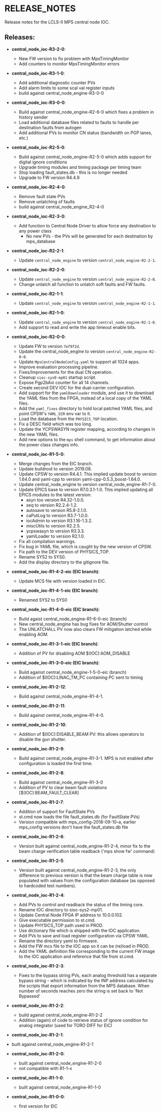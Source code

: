 # RELEASE_NOTES

Release notes for the LCLS-II MPS central node IOC.

## Releases:
* __central_node_ioc-R3-2-0__:
  * New FW version to fix problem with MpsTimingMonitor
  * Add counters to monitor MpsTimingMonitor errors

* __central_node_ioc-R3-1-0__:
  * Add additional diagnostic counter PVs
  * Add alarm limits to some scal val register inputs
  * build against central_node_engine-R3-0-0

* __central_node_ioc-R3-0-0__:
  * Build against central_node_engine-R2-6-0 which fixes a problem in history sender
  * Load additional database files related to faults to handle per destination faults from autogen
  * Add additional PVs to monitor CN status (bandwidth on PGP lanes, etc.)

* __central_node_ioc-R2-5-0__:
  * Build against central_node_engine-R2-5-0 which adds support for digital ignore conditions
  * Upgrade timing modules and timing package per timing team
  * Stop loading fault_states.db - this is no longer needed
  * Upgrade to FW version R4.4.9

* __central_node_ioc-R2-4-0__:
  * Remove fault state PVs
  * Remove unlatching of faults
  * build against central_node_engine_R2-4-0

* __central_node_ioc-R2-3-0__:
  * Add function to Central Node Driver to allow force any destination to any power class
    * No new PVs - the PVs will be generated for each destination by mps_database

* __central_node_ioc-R2-2-1__:
  * Update `central_node_engine` to version `central_node_engine-R2-2-1`.

* __central_node_ioc-R2-2-0__:
  * Update `central_node_engine` to version `central_node_engine-R2-2-0`.
  * Change unlatch all function to unlatch soft faults and FW faults.

* __central_node_ioc-R2-1-1__:
  * Update `central_node_engine` to version `central_node_engine-R2-1-1`.

* __central_node_ioc-R2-1-0__:
  * Update `central_node_engine` to version `central_node_engine-R2-1-0`.
  * Add support to read and write the app timeout enable bits.

* __central_node_ioc-R2-0-0__:
  * Update FW to version `7ef9f2d`.
  * Update the central_node_engine to version `central_node_engine-R2-0-0`.
  * Update `MpsCentralNodeConfig.yaml` to support all 1024 apps.
  * Improve evaluation processing pipeline.
  * Fixes/Improvements for the dual CN operation.
  * Cleanup `sioc-sys0-mp01` startup script.
  * Expose Pgp2bAxi counter for all 14 channels.
  * Create second DEV IOC for the dual-carrier configuration.
  * Add support for the `yamlDownloader` module, and use it to download the
    YAML files from the FPGA, instead of a local copy of the YAML files.
  * Add the `yaml_fixes` directory to hold local patched YAML files,
    and point CPSW's `YAML_DIR` env var to it.
  * Load the database from the `PHYSICS_TOP` location.
  * Fix a DESC field which was too long.
  * Update the YCPSWASYN register mapping, according to changes in the new
    YAML files.
  * Add new options to the `mps` shell command, to get information about
    the power class changes info.

* __central_node_ioc-R1-5-0__:
  * Merge changes from the EIC branch.
  * Update buildroot to version 2019.08.
  * Update CPSW to version R4.4.1. This implied update boost to version
    1.64.0 and yaml-cpp to version yaml-cpp-0.5.3_boost-1.64.0.
  * Update central_node_engine to version central_node_engine-R1-7-0.
  * Update EPICS base to version R7.0.3.1-1.0. This implied updating
    all EPICS modules to the latest version:
    - asyn too version R4.32-1.0.0.
    - seq to version R2.2.4-1.2.
    - autosave to version R5.8-2.1.0.
    - caPutLog to version R3.7-1.0.0.
    - iocAdmin to version R3.1.16-1.3.2.
    - miscUtils to version R2.2.5.
    - ycpswasyn to version R3.3.3.
    - yamlLoader to version R2.1.0.
  * Fix all compilation warnings.
  * Fix bug in YAML file, which is caught by the new version of CPSW.
  * Fix path to the DEV version of PHYSICS_TOP.
  * Rename SYS2 to SYS0.
  * Add the display directory to the gitignore file.

* __central_node_ioc-R1-4-2-eic (EIC branch)__:
  * Update MCS file with version loaded in EIC.

* __central_node_ioc-R1-4-1-eic (EIC branch)__:
  * Renamed SYS2 to SYS0

* __central_node_ioc-R1-4-0-eic (EIC branch)__:
  * Build agaist central_node_engine-R1-6-0-eic (branch)
  * New central_node_engine has bug fixes for AOM/Shutter control
  * The UNLATCHALL PV now also clears FW mitigation latched while
    enabling AOM.

* __central_node_ioc-R1-3-1-eic (EIC branch)__:
  * Addition of PV for disabling AOM $(IOC):AOM_DISABLE

* __central_node_ioc-R1-3-0-eic (EIC branch)__:
  * Build against central_node_engine-1-5-0-eic (branch)
  * Addition of $(IOC):LINAC_TM_PC containing PC sent to timing

* __central_node_ioc-R1-2-12__:
  * Build against central_node_engine-R1-4-1.

* __central_node_ioc-R1-2-11__:
  * Build against central_node_engine-R1-4-0.

* __central_node_ioc-R1-2-10__:
  * Addition of $(IOC):DISABLE_BEAM PV: this allows operators to
    disable the gun shutter.

* __central_node_ioc-R1-2-9__:
  * Build against central_node_engine-R1-3-1. MPS is not enabled
    after configuration is loaded the first time.

* __central_node_ioc-R1-2-8__:
  * Build against central_node_engine-R1-3-0
  * Addition of PV to clear beam fault violations [$(IOC):BEAM_FAULT_CLEAR]

* __central_node_ioc-R1-2-7__:
  * Addition of support for FaultState PVs
  * st.cmd now loads the file fault_states.db (for FaultState PVs)
  * Version compatible with mps_config-2018-09-10-a, earlier
    mps_config versions don't have the fault_states.db file

* __central_node_ioc-R1-2-6__:
  * Version built against central_node_engine-R1-2-4, minor fix
    to the beam charge verification table readback ('mps show fw'
    command)

* __central_node_ioc-R1-2-5__:
  * Version built against central_node_engine-R1-2-3, the only
    difference to previous version is that the beam charge table
    is now populated with values from the configuration database
    (as opposed to hardcoded test numbers).

* __central_node_ioc-R1-2-4__:
  * Add PVs to control and readback the status of the timing core.
  * Rename IOC directory to sioc-sys2-mp01.
  * Update Central Node FPGA IP address to 10.0.0.102.
  * Give executable permission to st.cmd.
  * Update PHYSICS_TOP path used in PROD.
  * Use dictionary file which is shipped with the IOC application.
  * Add PVs to save and load register configuration via CPSW YAML.
  * Rename the directory yaml to firmware.
  * Add the FW mcs file to the IOC app so it can be (re)load in PROD.
  * Add the YAML definition file corresponding to the current FW image
    to the IOC application and reference that file from st.cmd.

* __central_node_ioc-R1-2-3__:
  * Fixes to the bypass string PVs, each analog threshold
    has a separate bypass string - which is indicated by
    the INP address calculated by the scripts that export
    information from the MPS database. When number of seconds
    reaches zero the string is set back to 'Not Bypassed'

* __central_node_ioc-R1-2-2__:
  * build against central_node_engine-R1-2-2
  * Addition (again) of code to retrieve status of ignore
    condition for analog integrator (used for TORO DIFF
    for EIC)

* __central_node_ioc-R1-2-1__:
 * built against central_node_engine-R1-2-1

* __central_node_ioc-R1-2-0__:
  * built against central_node_engine-R1-2-0
  * not compatible with R1-1-x

* __central_node_ioc-R1-1-0__:
  * built against central_node_engine-R1-1-0

* __central_node_ioc-R1-0-0__:
  * first version for EIC
